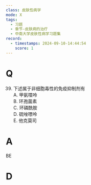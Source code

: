 ```yaml
---
class: 皮肤性病学
mode: X
tags:
  - 习题
  - 章节-皮肤病的治疗
  - 中南大学皮肤性病学习题集
record:
  - timestamps: 2024-09-10-14:44:54
    score: 1
---
```


# Q
39. 下述属于非细胞毒性的免疫抑制剂有  
A. 甲氨喋呤  
B. 环孢菌素  
C. 环磷酰胺  
D. 硫唑嘌呤  
E. 他克莫司  
# A
BE
# D
